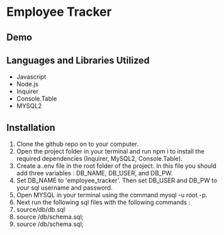 # Employee Tracker

## Demo

## Languages and Libraries Utilized

* Javascript
* Node.js
* Inquirer
* Console.Table
* MYSQL2

## Installation
1. Clone the github repo on to your computer.
2. Open the project folder in your terminal and run npm i to install the required dependencies (Inquirer, MySQL2, Console.Table).
3. Create a .env file in the root folder of the project. In this file you should add three variables : DB_NAME, DB_USER, and DB_PW.
4. Set DB_NAME to 'employee_tracker'. Then set DB_USER and DB_PW to your sql username and password.
5. Open MYSQL in your terminal using the command mysql -u root -p.
6. Next run the following sql files with the following commands :
1. source/db/db.sql
2. source /db/schema.sql;
3. source /db/schema.sql;


